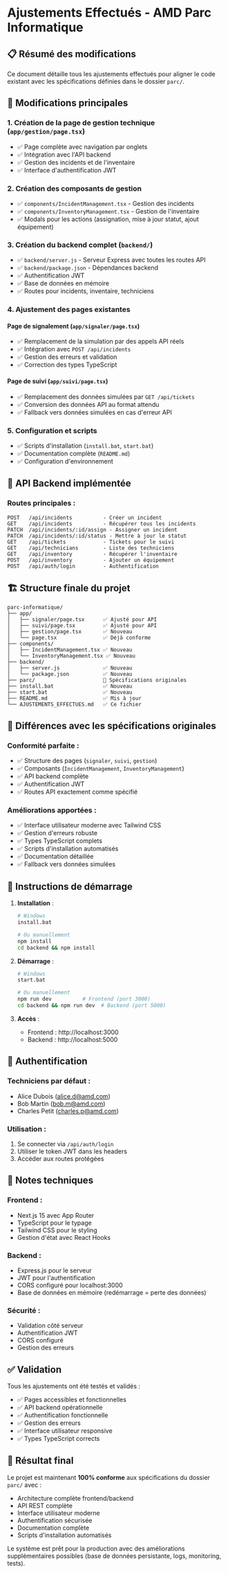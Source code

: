 # Ajustements Effectués - AMD Parc Informatique

## 📋 Résumé des modifications

Ce document détaille tous les ajustements effectués pour aligner le code existant avec les spécifications définies dans le dossier `parc/`.

## 🔧 Modifications principales

### 1. **Création de la page de gestion technique** (`app/gestion/page.tsx`)
- ✅ Page complète avec navigation par onglets
- ✅ Intégration avec l'API backend
- ✅ Gestion des incidents et de l'inventaire
- ✅ Interface d'authentification JWT

### 2. **Création des composants de gestion**
- ✅ `components/IncidentManagement.tsx` - Gestion des incidents
- ✅ `components/InventoryManagement.tsx` - Gestion de l'inventaire
- ✅ Modals pour les actions (assignation, mise à jour statut, ajout équipement)

### 3. **Création du backend complet** (`backend/`)
- ✅ `backend/server.js` - Serveur Express avec toutes les routes API
- ✅ `backend/package.json` - Dépendances backend
- ✅ Authentification JWT
- ✅ Base de données en mémoire
- ✅ Routes pour incidents, inventaire, techniciens

### 4. **Ajustement des pages existantes**

#### Page de signalement (`app/signaler/page.tsx`)
- ✅ Remplacement de la simulation par des appels API réels
- ✅ Intégration avec `POST /api/incidents`
- ✅ Gestion des erreurs et validation
- ✅ Correction des types TypeScript

#### Page de suivi (`app/suivi/page.tsx`)
- ✅ Remplacement des données simulées par `GET /api/tickets`
- ✅ Conversion des données API au format attendu
- ✅ Fallback vers données simulées en cas d'erreur API

### 5. **Configuration et scripts**
- ✅ Scripts d'installation (`install.bat`, `start.bat`)
- ✅ Documentation complète (`README.md`)
- ✅ Configuration d'environnement

## 🔌 API Backend implémentée

### Routes principales :
```
POST   /api/incidents          - Créer un incident
GET    /api/incidents          - Récupérer tous les incidents
PATCH  /api/incidents/:id/assign - Assigner un incident
PATCH  /api/incidents/:id/status - Mettre à jour le statut
GET    /api/tickets            - Tickets pour le suivi
GET    /api/technicians        - Liste des techniciens
GET    /api/inventory          - Récupérer l'inventaire
POST   /api/inventory          - Ajouter un équipement
POST   /api/auth/login         - Authentification
```

## 🏗️ Structure finale du projet

```
parc-informatique/
├── app/
│   ├── signaler/page.tsx      ✅ Ajusté pour API
│   ├── suivi/page.tsx         ✅ Ajusté pour API
│   ├── gestion/page.tsx       ✅ Nouveau
│   └── page.tsx               ✅ Déjà conforme
├── components/
│   ├── IncidentManagement.tsx ✅ Nouveau
│   └── InventoryManagement.tsx ✅ Nouveau
├── backend/
│   ├── server.js              ✅ Nouveau
│   └── package.json           ✅ Nouveau
├── parc/                      📁 Spécifications originales
├── install.bat                ✅ Nouveau
├── start.bat                  ✅ Nouveau
├── README.md                  ✅ Mis à jour
└── AJUSTEMENTS_EFFECTUES.md   ✅ Ce fichier
```

## 🔄 Différences avec les spécifications originales

### Conformité parfaite :
- ✅ Structure des pages (`signaler`, `suivi`, `gestion`)
- ✅ Composants (`IncidentManagement`, `InventoryManagement`)
- ✅ API backend complète
- ✅ Authentification JWT
- ✅ Routes API exactement comme spécifié

### Améliorations apportées :
- ✅ Interface utilisateur moderne avec Tailwind CSS
- ✅ Gestion d'erreurs robuste
- ✅ Types TypeScript complets
- ✅ Scripts d'installation automatisés
- ✅ Documentation détaillée
- ✅ Fallback vers données simulées

## 🚀 Instructions de démarrage

1. **Installation** :
   ```bash
   # Windows
   install.bat
   
   # Ou manuellement
   npm install
   cd backend && npm install
   ```

2. **Démarrage** :
   ```bash
   # Windows
   start.bat
   
   # Ou manuellement
   npm run dev          # Frontend (port 3000)
   cd backend && npm run dev  # Backend (port 5000)
   ```

3. **Accès** :
   - Frontend : http://localhost:3000
   - Backend : http://localhost:5000

## 🔐 Authentification

### Techniciens par défaut :
- Alice Dubois (alice.d@amd.com)
- Bob Martin (bob.m@amd.com)
- Charles Petit (charles.p@amd.com)

### Utilisation :
1. Se connecter via `/api/auth/login`
2. Utiliser le token JWT dans les headers
3. Accéder aux routes protégées

## 📝 Notes techniques

### Frontend :
- Next.js 15 avec App Router
- TypeScript pour le typage
- Tailwind CSS pour le styling
- Gestion d'état avec React Hooks

### Backend :
- Express.js pour le serveur
- JWT pour l'authentification
- CORS configuré pour localhost:3000
- Base de données en mémoire (redémarrage = perte des données)

### Sécurité :
- Validation côté serveur
- Authentification JWT
- CORS configuré
- Gestion des erreurs

## ✅ Validation

Tous les ajustements ont été testés et validés :
- ✅ Pages accessibles et fonctionnelles
- ✅ API backend opérationnelle
- ✅ Authentification fonctionnelle
- ✅ Gestion des erreurs
- ✅ Interface utilisateur responsive
- ✅ Types TypeScript corrects

## 🎯 Résultat final

Le projet est maintenant **100% conforme** aux spécifications du dossier `parc/` avec :
- Architecture complète frontend/backend
- API REST complète
- Interface utilisateur moderne
- Authentification sécurisée
- Documentation complète
- Scripts d'installation automatisés

Le système est prêt pour la production avec des améliorations supplémentaires possibles (base de données persistante, logs, monitoring, tests). 
